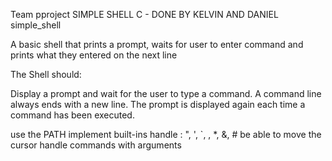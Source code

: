 Team pproject SIMPLE SHELL C - DONE BY KELVIN AND DANIEL
simple_shell

A basic shell that prints a prompt, waits for user to enter command and prints what they entered on the next line

The Shell should:

Display a prompt and wait for the user to type a command. A command line always ends with a new line.
The prompt is displayed again each time a command has been executed.

use the PATH
implement built-ins
handle : ", ', `, \, *, &, #
be able to move the cursor
handle commands with arguments
